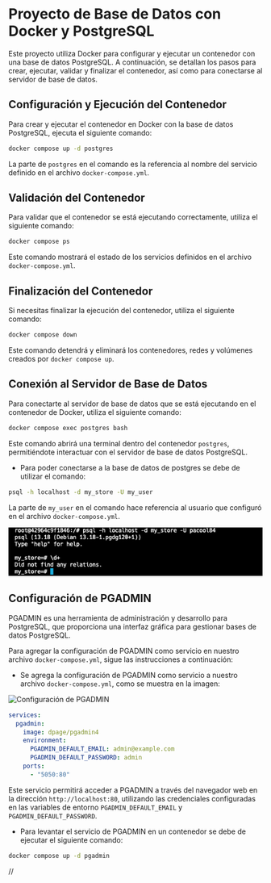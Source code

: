 # Proyecto de Base de Datos con Docker y PostgreSQL

Este proyecto utiliza Docker para configurar y ejecutar un contenedor con una base de datos PostgreSQL. A continuación, se detallan los pasos para crear, ejecutar, validar y finalizar el contenedor, así como para conectarse al servidor de base de datos.

## Configuración y Ejecución del Contenedor

Para crear y ejecutar el contenedor en Docker con la base de datos PostgreSQL, ejecuta el siguiente comando:

```sh
docker compose up -d postgres
```

La parte de `postgres` en el comando es la referencia al nombre del servicio definido en el archivo `docker-compose.yml`.

## Validación del Contenedor

Para validar que el contenedor se está ejecutando correctamente, utiliza el siguiente comando:

```sh
docker compose ps
```

Este comando mostrará el estado de los servicios definidos en el archivo `docker-compose.yml`.

## Finalización del Contenedor

Si necesitas finalizar la ejecución del contenedor, utiliza el siguiente comando:

```sh
docker compose down
```

Este comando detendrá y eliminará los contenedores, redes y volúmenes creados por `docker compose up`.

## Conexión al Servidor de Base de Datos

Para conectarte al servidor de base de datos que se está ejecutando en el contenedor de Docker, utiliza el siguiente comando:

```sh
docker compose exec postgres bash
```

Este comando abrirá una terminal dentro del contenedor `postgres`, permitiéndote interactuar con el servidor de base de datos PostgreSQL.

- Para poder conectarse a la base de datos de postgres se debe de utilizar el comando:

```sh
psql -h localhost -d my_store -U my_user
```

La parte de `my_user` en el comando hace referencia al usuario que configuró en el archivo `docker-compose.yml`.

![alt text](image.png)

## Configuración de PGADMIN

PGADMIN es una herramienta de administración y desarrollo para PostgreSQL, que proporciona una interfaz gráfica para gestionar bases de datos PostgreSQL.

Para agregar la configuración de PGADMIN como servicio en nuestro archivo `docker-compose.yml`, sigue las instrucciones a continuación:

- Se agrega la configuración de PGADMIN como servicio a nuestro archivo `docker-compose.yml`, como se muestra en la imagen:

![Configuración de PGADMIN](ruta/a/la/imagen.png)

```yaml
services:
  pgadmin:
    image: dpage/pgadmin4
    environment:
      PGADMIN_DEFAULT_EMAIL: admin@example.com
      PGADMIN_DEFAULT_PASSWORD: admin
    ports:
      - "5050:80"
```

Este servicio permitirá acceder a PGADMIN a través del navegador web en la dirección `http://localhost:80`, utilizando las credenciales configuradas en las variables de entorno `PGADMIN_DEFAULT_EMAIL` y `PGADMIN_DEFAULT_PASSWORD`.

- Para levantar el servicio de PGADMIN en un contenedor se debe de ejecutar el siguiente comando:

```sh
docker compose up -d pgadmin
```

//
